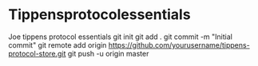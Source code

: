 # Tippensprotocolessentials
Joe tippens protocol essentials 
git init
git add .
git commit -m "Initial commit"
git remote add origin https://github.com/yourusername/tippens-protocol-store.git
git push -u origin master
